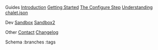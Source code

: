 Guides
[Introduction](/)
[Getting Started](/getting-started)
[The Configure Step](/configure)
[Understanding chalet.json](/understanding-chalet-json)

Dev
[Sandbox](/sandbox)
[Sandbox2](/sandbox2)

Other
[Contact](/contact)
[Changelog](/changelog)

Schema
:branches
:tags
